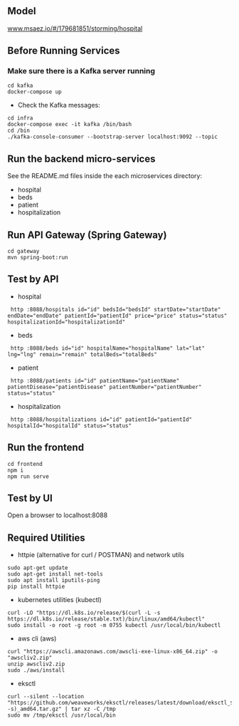 # 

## Model
www.msaez.io/#/179681851/storming/hospital

## Before Running Services
### Make sure there is a Kafka server running
```
cd kafka
docker-compose up
```
- Check the Kafka messages:
```
cd infra
docker-compose exec -it kafka /bin/bash
cd /bin
./kafka-console-consumer --bootstrap-server localhost:9092 --topic
```

## Run the backend micro-services
See the README.md files inside the each microservices directory:

- hospital
- beds
- patient
- hospitalization


## Run API Gateway (Spring Gateway)
```
cd gateway
mvn spring-boot:run
```

## Test by API
- hospital
```
 http :8088/hospitals id="id" bedsId="bedsId" startDate="startDate" endDate="endDate" patientId="patientId" price="price" status="status" hospitalizationId="hospitalizationId" 
```
- beds
```
 http :8088/beds id="id" hospitalName="hospitalName" lat="lat" lng="lng" remain="remain" totalBeds="totalBeds" 
```
- patient
```
 http :8088/patients id="id" patientName="patientName" patientDisease="patientDisease" patientNumber="patientNumber" status="status" 
```
- hospitalization
```
 http :8088/hospitalizations id="id" patientId="patientId" hospitalId="hospitalId" status="status" 
```


## Run the frontend
```
cd frontend
npm i
npm run serve
```

## Test by UI
Open a browser to localhost:8088

## Required Utilities

- httpie (alternative for curl / POSTMAN) and network utils
```
sudo apt-get update
sudo apt-get install net-tools
sudo apt install iputils-ping
pip install httpie
```

- kubernetes utilities (kubectl)
```
curl -LO "https://dl.k8s.io/release/$(curl -L -s https://dl.k8s.io/release/stable.txt)/bin/linux/amd64/kubectl"
sudo install -o root -g root -m 0755 kubectl /usr/local/bin/kubectl
```

- aws cli (aws)
```
curl "https://awscli.amazonaws.com/awscli-exe-linux-x86_64.zip" -o "awscliv2.zip"
unzip awscliv2.zip
sudo ./aws/install
```

- eksctl 
```
curl --silent --location "https://github.com/weaveworks/eksctl/releases/latest/download/eksctl_$(uname -s)_amd64.tar.gz" | tar xz -C /tmp
sudo mv /tmp/eksctl /usr/local/bin
```

